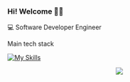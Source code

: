 ### Hi! Welcome 👨‍💻

💻 Software Developer Engineer

Main tech stack

[![My Skills](https://skillicons.dev/icons?i=java,kotlin,linux,postgres,redis,git,docker,k8s,aws,gcp)](https://skillicons.dev)

<p align="center">
 <img src="https://enggl6exorklzpg.m.pipedream.net"/>
</p>

<!-- Matomo Image Tracker-->
<img referrerpolicy="no-referrer-when-downgrade" src="https://analytics.redrat.tech/matomo.php?idsite=z2lEOmGzN3PwBvr&amp;rec=1" style="border:0" alt="" />
<!-- End Matomo -->
